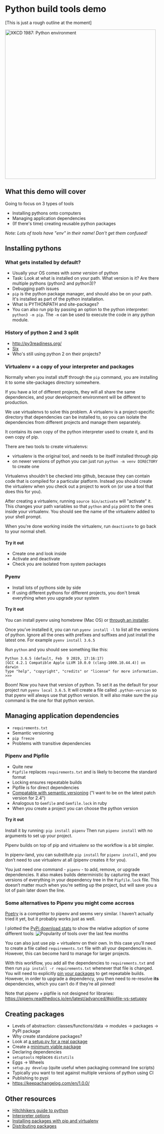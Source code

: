 # Python build tools demo

[This is just a rough outline at the moment]

<img alt="XKCD 1987: Python environment" src="https://raw.githubusercontent.com/MatMoore/python-build-tools-demo/master/python_environment_2x.png" width="492" height="487"/>

## What this demo will cover

Going to focus on 3 types of tools

- Installing pythons onto computers
- Managing application dependencies
- (If there's time) creating reusable python packages

*Note: Lots of tools have "env" in their name! Don't get them confused!*

## Installing pythons

### What gets installed by default?

- Usually your OS comes with *some version* of python
- Task: Look at what is installed on your path. What version is it? Are there multiple pythons (python2 and python3)?
- Debugging path issues
- `pip` is the python package manager, and should also be on your path. It's installed as part of the python installation.
- What is PYTHONPATH and site-packages?
- You can also run pip by passing an option to the python interpreter: `python3 -m pip`. The `-m` can be used to execute the code in any python module.


### History of python 2 and 3 split
- http://py3readiness.org/
- [Six](https://pypi.org/project/six/)
- Who's still using python 2 on their projects?

### Virtualenv = a copy of your interpreter and packages
Normally when you install stuff through the `pip` command, you are installing it to some site-packages directory somewhere.

If you have a lot of different projects, they will all share the same dependencies, and your development environment will be different to production.

We use virtualenvs to solve this problem. A virtualenv is a project-specific directory that dependencies can be installed to, so you can isolate the dependencies from different projects and manage them separately.

It contains its own copy of the python interpreter used to create it, and its own copy of pip.

There are two tools to create virtualenvs:
- virtualenv is the original tool, and needs to be itself installed through pip
- on newer versions of python you can just run `python -m venv DIRECTORY` to create one

Virtualenvs shouldn't be checked into github, because they can contain code that is compiled for a particular platform. Instead you should create the virtualenv when you check out a project to work on (or use a tool that does this for you).

After creating a virtualenv, running `source bin/activate` will "activate" it. This changes your path variables so that `python` and `pip` point to the ones inside your virtualenv. You should see the name of the virtualenv added to your shell prompt. 

When you're done working inside the virtualenv, run `deactivate` to go back to your normal shell.

#### Try it out
- Create one and look inside
- Activate and deactivate
- Check you are isolated from system packages

### Pyenv
- Install lots of pythons side by side
- If using different pythons for different projects, you don't break everything when you upgrade your system

#### Try it out
You can install pyenv using homebrew (Mac OS) or [through an installer](https://github.com/pyenv/pyenv-installer).

Once you’ve installed it, you can run `pyenv install -l` to list all the versions of python. Ignore all the ones with prefixes and suffixes and just install the latest one. For example
`pyenv install 3.6.5`

Run `python` and you should see something like this:

```
Python 3.6.5 (default, Feb  9 2019, 17:16:17)
[GCC 4.2.1 Compatible Apple LLVM 10.0.0 (clang-1000.10.44.4)] on darwin
Type "help", "copyright", "credits" or "license" for more information.
>>>
```

Boom! Now you have that version of python. To set it as the default for your project run `pyenv local 3.6.5`. It will create a file called `.python-version` so that pyenv will always use that python version. It will also make sure the `pip` command is the one for that python version.

## Managing application dependencies

- `requirements.txt`
- Semantic versioning
- `pip freeze`
- Problems with transitive dependencies

### Pipenv and Pipfile
- Quite new
- `Pipfile` replaces `requirements.txt` and is likely to become the standard format
- Locking ensures repeatable builds
- Pipfile is for direct dependencies
- [Compatable with semantic versioning](https://pipenv.readthedocs.io/en/latest/basics/#specifying-versions-of-a-package) ("I want to be on the latest patch version for 2.4")
- Analogous to `Gemfile` and `Gemfile.lock` in ruby
- When you create a project you can choose the python version

#### Try it out
Install it by running: `pip install pipenv`
Then run `pipenv install` with no arguments to set up your project.

Pipenv builds on top of pip and virtualenv so the workflow is a bit simpler.

In pipenv-land, you can substitute `pip install` for `pipenv install`, and you don’t need to use virtualenv at all (pipenv creates it for you).

You just need one command - `pipenv` - to add, remove, or upgrade dependencies. It also makes builds deterministic by capturing the exact versions of everything in your dependency tree in the `Pipfile.lock` file. This doesn’t matter much when you’re setting up the project, but will save you a lot of pain later down the line.

### Some alternatives to Pipenv you might come accross
[Poetry](https://github.com/sdispater/poetry) is a competitor to pipenv and seems very similar. I haven’t actually tried it yet, but it probably works just as well.

I plotted the [PyPi download stats](https://packaging.python.org/guides/analyzing-pypi-package-downloads/) to show the relative adoption of some different tools:
![Popularity of tools over the last few months](https://raw.githubusercontent.com/MatMoore/python-build-tools-demo/master/tool-usage.png)

You can also just use pip + virtualenv on their own. In this case you’ll need to create a file called `requirements.txt` file with all your dependencies in. However, this can become hard to manage for larger projects.

With this workflow, you add all the dependencies to `requirements.txt` and then run
`pip install -r requirements.txt` whenever that file is changed. You will need to explicitly [pin your packages](https://nvie.com/posts/pin-your-packages/) to get repeatable builds. However, in order to upgrade a dependency, you then need to re-resolve **its** dependencies, which you can’t do if they’re all pinned!

Note that pipenv + pipfile is not designed for libraries: https://pipenv.readthedocs.io/en/latest/advanced/#pipfile-vs-setuppy

## Creating packages
- Levels of abstraction: classes/functions/data -> modules -> packages -> PyPI package
- Why create standalone packages?
- Look at [a setup.py for a real package](https://github.com/stub42/pytz/blob/master/src/setup.py)
- Create a [minimum viable package](https://setuptools.readthedocs.io/en/latest/setuptools.html#basic-use)
- Declaring dependencies
- `setuptools` replaces `distutils`
- Eggs -> Wheels
- `setup.py develop` (quite useful when packaging command line scripts)
- Typically you want to test against multiple versions of python using CI
- Publishing to pypi
- https://keepachangelog.com/en/1.0.0/

## Other resources
- [Hitchhikers guide to python](https://docs.python-guide.org/)
- [Interpreter options](https://docs.python.org/3/using/cmdline.html#interface-options)
- [Installing packages with pip and virtualenv](https://packaging.python.org/tutorials/installing-packages/#creating-virtual-environments)
- [Distributing packages](https://docs.python.org/3/distributing/index.html)
